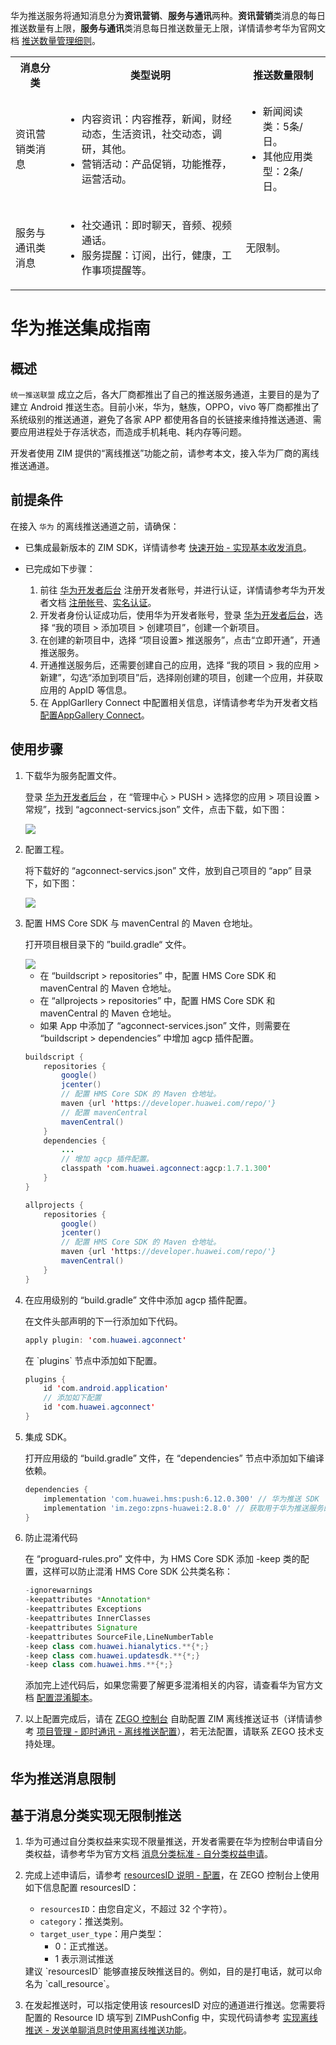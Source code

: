 华为推送服务将通知消息分为**资讯营销**、**服务与通讯**两种。**资讯营销**类消息的每日推送数量有上限，**服务与通讯**类消息每日推送数量无上限，详情请参考华为官网文档 <a href="https://developer.huawei.com/consumer/cn/doc/development/HMSCore-Guides/message-restriction-description-0000001361648361?ha_source=hms5" target="_blank" rel="noreferrer noopener">推送数量管理细则</a>。

<table>
<tbody><tr>
<th>消息分类</th>
<th>类型说明</th>
<th>推送数量限制</th>
</tr>
<tr>
<td>资讯营销类消息</td>
<td><ul><li>内容资讯：内容推荐，新闻，财经动态，生活资讯，社交动态，调研，其他。</li><li>营销活动：产品促销，功能推荐，运营活动。</li></ul></td>
<td><ul><li>新闻阅读类：5条/日。</li><li>其他应用类型：2条/日。</li></ul></td>
</tr>
<tr>
<td>服务与通讯类消息</td>
<td><ul><li>社交通讯：即时聊天，音频、视频通话。</li><li>服务提醒：订阅，出行，健康，工作事项提醒等。</li></ul></td>
<td>无限制。</td>
</tr>
</tbody></table>

# 华为推送集成指南

## 概述

`统一推送联盟` 成立之后，各大厂商都推出了自己的推送服务通道，主要目的是为了建立 Android 推送生态。目前小米，华为，魅族，OPPO，vivo 等厂商都推出了系统级别的推送通道，避免了各家 APP 都使用各自的长链接来维持推送通道、需要应用进程处于存活状态，而造成手机耗电、耗内存等问题。

开发者使用 ZIM 提供的“离线推送”功能之前，请参考本文，接入华为厂商的离线推送通道。  

## 前提条件

在接入 `华为` 的离线推送通道之前，请确保：

- 已集成最新版本的 ZIM SDK，详情请参考 [快速开始 - 实现基本收发消息](/zim-android/send-and-receive-messages)。
- 已完成如下步骤：

    1. 前往 <a href="https://developer.huawei.com/consumer/cn/" target="_blank" rel="noreferrer noopener">华为开发者后台</a> 注册开发者账号，并进行认证，详情请参考华为开发者文档 <a href="https://developer.huawei.com/consumer/cn/doc/start/registration-and-verification-0000001053628148" target="_blank" rel="noreferrer noopener">注册帐号</a>、<a href="https://developer.huawei.com/consumer/cn/doc/start/itrna-0000001076878172" target="_blank" rel="noreferrer noopener">实名认证</a>。
    2. 开发者身份认证成功后，使用华为开发者账号，登录 <a href="https://developer.huawei.com/consumer/cn/" target="_blank" rel="noreferrer noopener">华为开发者后台</a>，选择 “我的项目 > 添加项目 > 创建项目”，创建一个新项目。
    3. 在创建的新项目中，选择 “项目设置> 推送服务”，点击“立即开通”，开通推送服务。
    4. 开通推送服务后，还需要创建自己的应用，选择 “我的项目 > 我的应用 > 新建”，勾选“添加到项目”后，选择刚创建的项目，创建一个应用，并获取应用的 AppID 等信息。
    5. 在 ApplGarllery Connect 中配置相关信息，详情请参考华为开发者文档 [配置AppGallery Connect](https://developer.huawei.com/consumer/cn/doc/HMSCore-Guides/android-config-agc-0000001050170137)。 

## 使用步骤

1. 下载华为服务配置文件。

    登录 <a href="https://developer.huawei.com/consumer/cn/" target="_blank" rel="noreferrer noopener">华为开发者后台</a> ，在 “管理中心 > PUSH > 选择您的应用 > 项目设置 > 常规”，找到 “agconnect-servics.json” 文件，点击下载，如下图：
    <Frame width="512" height="auto" caption=""><img src="https://doc-media.zego.im/sdk-doc/Pics/ZIM/OfflinePush/offline_push_huawei_1.jpeg" /></Frame>

2. 配置工程。 

    将下载好的 “agconnect-servics.json” 文件，放到自己项目的 “app” 目录下，如下图：

    <Frame width="512" height="auto" caption=""><img src="https://doc-media.zego.im/sdk-doc/Pics/ZIM/offline_push_huawei_json.png" /></Frame>

3. 配置 HMS Core SDK 与 mavenCentral 的 Maven 仓地址。

    打开项目根目录下的 ”build.gradle“ 文件。

    <Frame width="256" height="auto" caption=""><img src="https://doc-media.zego.im/sdk-doc/Pics/ZIM/offline_push_huawei_hms_sdk.png" /></Frame>

    - 在 “buildscript > repositories” 中，配置 HMS Core SDK 和 mavenCentral 的 Maven 仓地址。
    - 在 “allprojects > repositories” 中，配置 HMS Core SDK 和 mavenCentral 的 Maven 仓地址。
    - 如果 App 中添加了 “agconnect-services.json” 文件，则需要在 “buildscript > dependencies” 中增加 agcp 插件配置。

    ```java
    buildscript {
        repositories {
            google()
            jcenter()
            // 配置 HMS Core SDK 的 Maven 仓地址。
            maven {url 'https://developer.huawei.com/repo/'}
            // 配置 mavenCentral
            mavenCentral()
        }
        dependencies {
            ...
            // 增加 agcp 插件配置。
            classpath 'com.huawei.agconnect:agcp:1.7.1.300'
        }
    }

    allprojects {
        repositories {
            google()
            jcenter()
            // 配置 HMS Core SDK 的 Maven 仓地址。
            maven {url 'https://developer.huawei.com/repo/'}
            mavenCentral()
        }
    } 
    ```

4. 在应用级别的 “build.gradle” 文件中添加 agcp 插件配置。

    <Tabs>
    <Tab title="方式1">
    
    在文件头部声明的下一行添加如下代码。

    ```java
    apply plugin: 'com.huawei.agconnect'
    ```
    </Tab>
    <Tab title="方式2">
    在 `plugins` 节点中添加如下配置。

    ```java
    plugins {
        id 'com.android.application'
        // 添加如下配置
        id 'com.huawei.agconnect'
    }
    ```
    </Tab>
    </Tabs>

5. 集成 SDK。

    打开应用级的 “build.gradle” 文件，在 “dependencies” 节点中添加如下编译依赖。

    ```groovy
    dependencies {
        implementation 'com.huawei.hms:push:6.12.0.300' // 华为推送 SDK
        implementation 'im.zego:zpns-huawei:2.8.0' // 获取用于华为推送服务的 ZPNs 库
    }
    ```

6. 防止混淆代码

    在 “proguard-rules.pro” 文件中，为 HMS Core SDK  添加 -keep 类的配置，这样可以防止混淆 HMS Core SDK 公共类名称：

    ```java
    -ignorewarnings
    -keepattributes *Annotation*
    -keepattributes Exceptions
    -keepattributes InnerClasses
    -keepattributes Signature
    -keepattributes SourceFile,LineNumberTable
    -keep class com.huawei.hianalytics.**{*;}
    -keep class com.huawei.updatesdk.**{*;}
    -keep class com.huawei.hms.**{*;}
    ```
    
    添加完上述代码后，如果您需要了解更多混淆相关的内容，请查看华为官方文档 <a href="https://developer.huawei.com/consumer/cn/doc/development/HMSCore-Guides/android-config-obfuscation-scripts-0000001050176973" target="_blank" rel="noreferrer noopener">配置混淆脚本</a>。

7. 以上配置完成后，请在 [ZEGO 控制台](https://console.zego.im/) 自助配置 ZIM 离线推送证书（详情请参考 [项目管理 - 即时通讯 - 离线推送配置](https://doc-zh.zego.im/article/16233)），若无法配置，请联系 ZEGO 技术支持处理。

## 华为推送消息限制

<Content />

## 基于消息分类实现无限制推送

1. 华为可通过自分类权益来实现不限量推送，开发者需要在华为控制台申请自分类权益，请参考华为官方文档 <a href="https://developer.huawei.com/consumer/cn/doc/development/HMSCore-Guides/message-classification-0000001149358835#section3410731125514" target="_blank" rel="noreferrer noopener">消息分类标准 - 自分类权益申请</a>。
2. 完成上述申请后，请参考 [resourcesID 说明 - 配置](/zim-android/offline-push-notifications/resourcesid-introduction#配置)，在 ZEGO 控制台上使用如下信息配置 resourcesID：
    - `resourcesID`：由您自定义，不超过 32 个字符）。
    - `category`：推送类别。
    - `target_user_type`：用户类型：
        - 0：正式推送。
        - 1 表示测试推送

    <Note title="说明">
    建议 `resourcesID` 能够直接反映推送目的。例如，目的是打电话，就可以命名为 `call_resource`。
    </Note>

3. 在发起推送时，可以指定使用该 resourcesID 对应的通道进行推送。您需要将配置的 Resource ID 填写到 ZIMPushConfig 中，实现代码请参考 [实现离线推送 - 发送单聊消息时使用离线推送功能](/zim-android/offline-push-notifications/implement-offline-push-notification#场景-1发送单聊消息时使用离线推送功能)。
